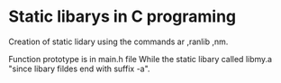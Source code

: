 # Static libarys in C programing 
Creation of static lidary using the commands ar ,ranlib ,nm.

Function prototype is in main.h file 
While the static libary called libmy.a "since libary fildes end with suffix -a".
